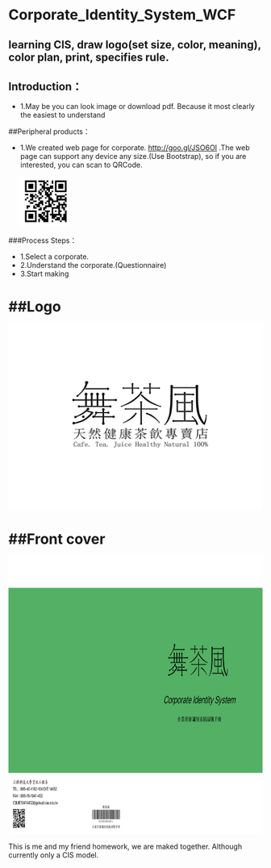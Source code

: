 Corporate_Identity_System_WCF
======
## learning CIS, draw logo(set size, color, meaning), color plan, print, specifies rule.
## Introduction：
- 1.May be you can look image or download pdf. Because it most clearly the easiest to understand

##Peripheral products：
- 1.We created web page for corporate. http://goo.gl/JSO6OI .The web page can support any device any size.(Use Bootstrap), so if you are interested, you can scan to QRCode.

  <img src="視覺形象手冊(舞茶風網頁)QRCode.jpg" width="100.0" height="100" alt="Black" /> 


###Process Steps：

- 1.Select a corporate.
- 2.Understand the corporate.(Questionnaire)
- 3.Start making

##Logo
===============
<img src="舞茶風.png" width="531" height="366" alt="Black" />


##Front cover
===============
<img src="視覺形象手冊(舞茶風)封面.jpg" width="796.5" height="549" alt="Black" />

This is me and my friend homework, we are maked together. Although currently only a CIS model. 

